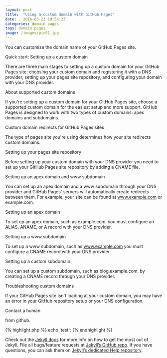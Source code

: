 ```yaml
---
layout: post
title:  "Using a custom domain with GitHub Pages"
date:   2016-03-23 10:54:23
categories: domain pages
tags: domain pages
image: /images/pic01.jpg
---
```

You can customize the domain name of your GitHub Pages site.

Quick start: Setting up a custom domain

There are three main stages to setting up a custom domain for your GitHub Pages site: choosing your custom domain and registering it with a DNS provider, setting up your pages site repository, and configuring your domain with your DNS provider.

About supported custom domains

If you're setting up a custom domain for your GitHub Pages site, choose a supported custom domain for the easiest setup and more support. GitHub Pages is designed to work with two types of custom domains: apex domains and subdomains.

Custom domain redirects for GitHub Pages sites

The type of pages site you're using determines how your site redirects custom domains.

Setting up your pages site repository

Before setting up your custom domain with your DNS provider you need to set up your GitHub Pages site repository by adding a CNAME file.

Setting up an apex domain and www subdomain

You can set up an apex domain and a www subdomain through your DNS provider and GitHub Pages' servers will automatically create redirects between them. For example, your site can be found at www.example.com or example.com.

Setting up an apex domain

To set up an apex domain, such as example.com, you must configure an ALIAS, ANAME, or A record with your DNS provider.

Setting up a www subdomain

To set up a www subdomain, such as www.example.com you must configure a CNAME record with your DNS provider.

Setting up a custom subdomain

You can set up a custom subdomain, such as blog.example.com, by creating a CNAME record through your DNS provider.

Troubleshooting custom domains

If your GitHub Pages site isn't loading at your custom domain, you may have an error in your GitHub repository setup or your DNS configuration.

 Contact a human

 from github.


{% highlight php %}
echo 'test';
{% endhighlight %}

Check out the [Jekyll docs][jekyll] for more info on how to get the most out of Jekyll. File all bugs/feature requests at [Jekyll’s GitHub repo][jekyll-gh]. If you have questions, you can ask them on [Jekyll’s dedicated Help repository][jekyll-help].

[jekyll]:      http://jekyllrb.com
[jekyll-gh]:   https://github.com/jekyll/jekyll
[jekyll-help]: https://github.com/jekyll/jekyll-help
